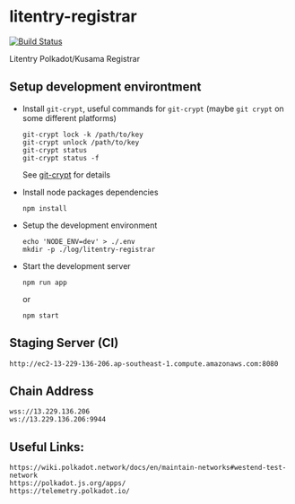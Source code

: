 # litentry-registrar
[![Build Status](https://travis-ci.org/litentry/litentry-registrar.svg?branch=master)](https://travis-ci.org/litentry/litentry-registrar)

Litentry Polkadot/Kusama Registrar

## Setup development environtment

- Install `git-crypt`, useful commands for `git-crypt` (maybe `git crypt` on some different platforms)
	
	```
	git-crypt lock -k /path/to/key
	git-crypt unlock /path/to/key
	git-crypt status
	git-crypt status -f
	```
	
	See [git-crypt](https://github.com/AGWA/git-crypt) for details

- Install node packages dependencies

	```
	npm install
	```

- Setup the development environment

	```
	echo 'NODE_ENV=dev' > ./.env
	mkdir -p ./log/litentry-registrar
	```

- Start the development server

	```
	npm run app 
	```
	or 
	
	```
	npm start
	```
	

## Staging Server (CI)

```
http://ec2-13-229-136-206.ap-southeast-1.compute.amazonaws.com:8080
```

## Chain Address 
```
wss://13.229.136.206
ws://13.229.136.206:9944
```

## Useful Links:

```
https://wiki.polkadot.network/docs/en/maintain-networks#westend-test-network
https://polkadot.js.org/apps/
https://telemetry.polkadot.io/
```
